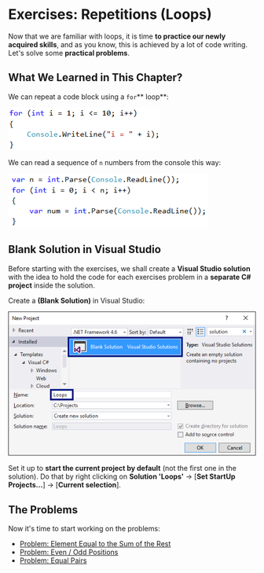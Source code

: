 # Exercises: Repetitions \(Loops\)

Now that we are familiar with loops, it is time **to practice our newly acquired skills**, and as you know, this is achieved by a lot of code writing. Let's solve some **practical problems**.

## What We Learned in This Chapter?

We can repeat a code block using a `for`** loop**:

![](/assets/chapter-5-images/00.For-loop-01.png)

We can read a sequence of `n` numbers from the console this way:

![](/assets/chapter-5-images/00.For-loop-03.png)

## Blank Solution in Visual Studio

Before starting with the exercises, we shall create a **Visual Studio solution** with the idea to hold the code for each exercises problem in a **separate C# project** inside the solution.

Create a **(Blank Solution)** in Visual Studio:
  
![](/assets/chapter-5-images/00.Blank-visual-studio-01.png)

Set it up to **start the current project by default** (not the first one in the solution). Do that by right clicking on **Solution 'Loops'** -> [**Set StartUp Projects…**] -> [**Current selection**].

## The Problems

Now it's time to start working on the problems:

* [Problem: Element Equal to the Sum of the Rest](/Content/Chapter-5-1-loops/exercises-loops/half-sum-element.md)
* [Problem: Even / Odd Positions](/Content/Chapter-5-1-loops/exercises-loops/even-odd-positions.md)
* [Problem: Equal Pairs](/Content/Chapter-5-1-loops/exercises-loops/equal-pairs.md)
